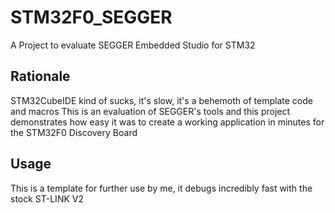 # STM32F0_SEGGER
A Project to evaluate SEGGER Embedded Studio for STM32

## Rationale
STM32CubeIDE kind of sucks, it's slow, it's a behemoth of template code and macros
This is an evaluation of SEGGER's tools and this project demonstrates how easy it was
to create a working application in minutes for the STM32F0 Discovery Board

## Usage
This is a template for further use by me, it debugs incredibly fast with the stock ST-LINK V2
